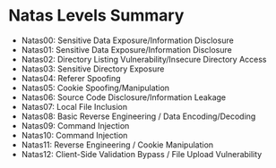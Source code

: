 # Natas Levels Summary

  * Natas00: Sensitive Data Exposure/Information Disclosure
  * Natas01: Sensitive Data Exposure/Information Disclosure
  * Natas02: Directory Listing Vulnerability/Insecure Directory Access
  * Natas03: Sensitive Directory Exposure
  * Natas04: Referer Spoofing
  * Natas05: Cookie Spoofing/Manipulation
  * Natas06: Source Code Disclosure/Information Leakage
  * Natas07: Local File Inclusion
  * Natas08: Basic Reverse Engineering / Data Encoding/Decoding
  * Natas09: Command Injection
  * Natas10: Command Injection
  * Natas11: Reverse Engineering / Cookie Manipulation
  * Natas12: Client-Side Validation Bypass / File Upload Vulnerability
